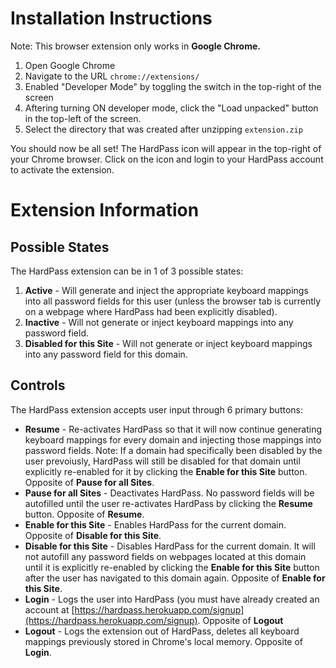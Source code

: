 # Installation Instructions

Note: This browser extension only works in **Google Chrome.**

1) Open Google Chrome
2) Navigate to the URL ```chrome://extensions/```
3) Enabled "Developer Mode" by toggling the switch in the top-right of the screen
4) Aftering turning ON developer mode, click the "Load unpacked" button in the top-left of the screen.
5) Select the directory that was created after unzipping ```extension.zip```

You should now be all set! The HardPass icon will appear in the top-right of your Chrome browser. Click on the icon and login to your HardPass account to activate the extension.

# Extension Information

## Possible States

The HardPass extension can be in 1 of 3 possible states:

1. **Active** - Will generate and inject the appropriate keyboard mappings into all password fields for this user (unless the browser tab is currently on a webpage where HardPass had been explicitly disabled).
2. **Inactive** - Will not generate or inject keyboard mappings into any password field.
3. **Disabled for this Site** - Will not generate or inject keyboard mappings into any password field for this domain.


## Controls

The HardPass extension accepts user input through 6 primary buttons:

- **Resume** - Re-activates HardPass so that it will now continue generating keyboard mappings for every domain and injecting those mappings into password fields. Note: If a domain had specifically been disabled by the user prevoiusly, HardPass will still be disabled for that domain until explicitly re-enabled for it by clicking the **Enable for this Site** button. Opposite of **Pause for all Sites**.
- **Pause for all Sites** - Deactivates HardPass. No password fields will be autofilled until the user re-activates HardPass by clicking the **Resume** button. Opposite of **Resume**.
- **Enable for this Site** - Enables HardPass for the current domain. Opposite of **Disable for this Site**.
- **Disable for this Site** - Disables HardPass for the current domain. It will not autofill any password fields on webpages located at this domain until it is explicitly re-enabled by clicking the **Enable for this Site** button after the user has navigated to this domain again. Opposite of **Enable for this Site**.
- **Login** - Logs the user into HardPass (you must have already created an account at [https://hardpass.herokuapp.com/signup](https://hardpass.herokuapp.com/signup). Opposite of **Logout**
- **Logout** - Logs the extension out of HardPass, deletes all keyboard mappings previously stored in Chrome's local memory. Opposite of **Login**.